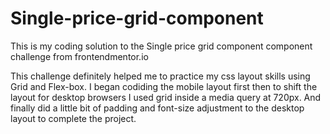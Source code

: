 # Single-price-grid-component
This is my coding solution to the Single price grid component component challenge from frontendmentor.io

This challenge definitely helped me to practice my css layout skills using Grid and Flex-box.
I began codiding the mobile layout first then to shift the layout for desktop browsers I used grid inside a media query at 720px. And finally did a little bit of padding and font-size adjustment to the desktop layout to complete the project.
